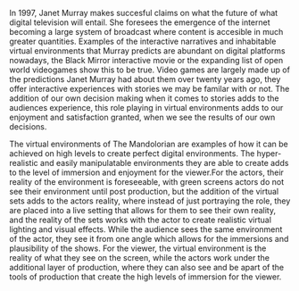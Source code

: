 In 1997, Janet Murray makes succesful claims on what the future of what digital television will entail. She foresees the emergence of the internet becoming a large system of broadcast where content is accesible in much greater quantities. Examples of the interactive narratives and inhabitable virtual environments that Murray predicts are abundant on digital platforms nowadays, the Black Mirror interactive movie or the expanding list of open world videogames show this to be true.
Video games are largely made up of the predictions Janet Murray had about them over twenty years ago, they offer interactive experiences with stories we may be familar with or not. The addition of our own decision making when it comes to stories adds to the audiences experience, this role playing in virtual environments adds to our enjoyment and satisfaction granted, when we see the results of our own decisions.

The virtual environments of The Mandolorian are examples of how it can be achieved on high levels to create perfect digital environments. The hyper-realistic and easily manipulatable environments they are able to create adds to the level of immersion and enjoyment for the viewer.For the actors, their reality of the environment is foreseeable, with green screens actors do not see their environment until post production, but the addition of the virtual sets adds to the actors reality, where instead of just portraying the role, they are placed into a live setting that allows for them to see their own reality, and the reality of the sets works with the actor to create realistic virtual lighting and visual effects. While the audience sees the same environment of the actor, they see it from one angle which allows for the immersions and plausibility of the shows. For the viewer, the virtual environment is the reality of what they see on the screen, while the actors work under the additional layer of production, where they can also see and be apart of the tools of production that create the high levels of immersion for the viewer.
